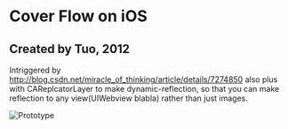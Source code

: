 # Cover Flow on iOS
## Created by Tuo, 2012

Intriggered by http://blog.csdn.net/miracle_of_thinking/article/details/7274850 also plus with CAReplcatorLayer to make dynamic-reflection, so that you can make reflection to 
any view(UIWebview blabla) rather than just images. 


![Prototype](http://farm8.staticflickr.com/7269/7061136509_65b8ffb918_z.jpg "Optional title")

